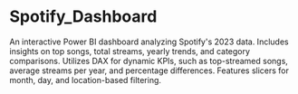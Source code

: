 # Spotify_Dashboard
An interactive Power BI dashboard analyzing Spotify's 2023 data. Includes insights on top songs, total streams, yearly trends, and category comparisons. Utilizes DAX for dynamic KPIs, such as top-streamed songs, average streams per year, and percentage differences. Features slicers for month, day, and location-based filtering.
